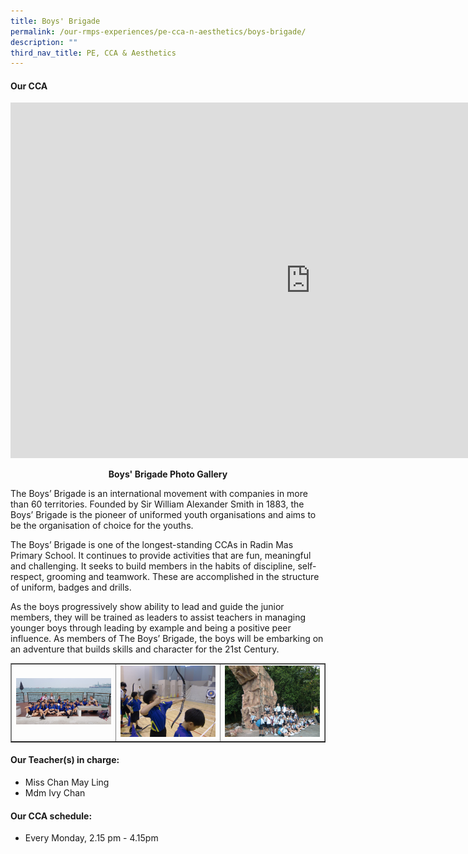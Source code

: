 ```yaml
---
title: Boys' Brigade
permalink: /our-rmps-experiences/pe-cca-n-aesthetics/boys-brigade/
description: ""
third_nav_title: PE, CCA & Aesthetics
---
```

<h4><strong>Our CCA</strong></h4>
<iframe src="https://docs.google.com/presentation/d/e/2PACX-1vR6JYE27PlN51HDK9hl_IAGqNpHhTJJHql6hhqsVpcj0A3lnioL-sjmDDUrifDKH8avISiY38cB0Wlb/embed?start=false&loop=false&delayms=10000" frameborder="0" width="960" height="569" allowfullscreen="true"></iframe>
<p style="text-align: center;"><strong>Boys' Brigade Photo Gallery</strong></p>
<p>The Boys&rsquo; Brigade is an international movement with companies in more than 60 territories. Founded by Sir William Alexander Smith in 1883, the Boys&rsquo; Brigade is the pioneer of uniformed youth organisations and aims to be the organisation of choice for the youths.&nbsp;</p>
<p>The Boys&rsquo; Brigade is one of the longest-standing CCAs in Radin Mas Primary School. It continues to provide activities that are fun, meaningful and challenging. It seeks to build members in the habits of discipline, self-respect, grooming and teamwork. These are accomplished in the structure of uniform, badges and drills.&nbsp;</p>
<p>As the boys progressively show ability to lead and guide the junior members, they will be trained as leaders to assist teachers in managing younger boys through leading by example and being a positive peer influence. As members of The Boys&rsquo; Brigade, the boys will be embarking on an adventure that builds skills and character for the 21st Century.</p>
<table style="border-collapse: collapse; width: 100%;" border="1">
<tbody>
<tr>
<td style="width: 33.3333%;"><img src="/images/bb1.jpg"></td>
<td style="width: 33.3333%;"><img src="/images/bb2.jpg"></td>
<td style="width: 33.3333%;"><img src="/images/bb3.jpg"></td>
</tr>
</tbody>
</table>
<h4><strong>Our Teacher(s) in charge:</strong></h4>
<ul>
<li>Miss Chan May Ling</li>
<li>Mdm Ivy Chan</li>
</ul>
<h4><strong>Our CCA schedule:</strong></h4>
<ul>
<li>Every Monday, 2.15 pm - 4.15pm</li>
</ul>